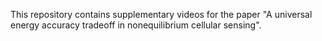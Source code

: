 This repository contains supplementary videos for the paper "A universal energy accuracy tradeoff in nonequilibrium cellular sensing".  
